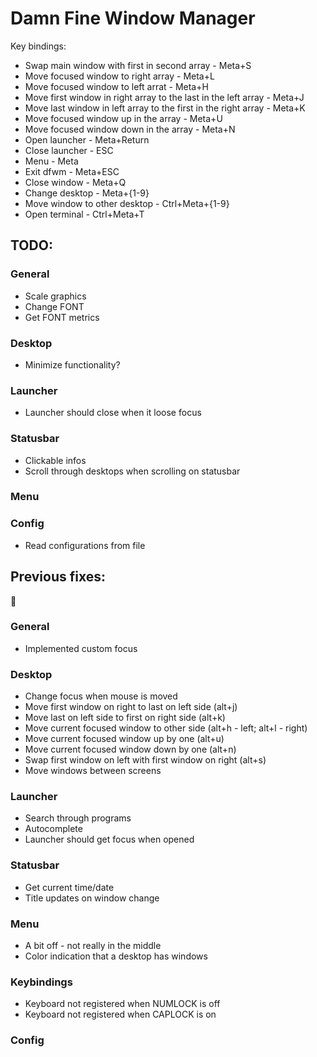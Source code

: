 # Damn Fine Window Manager

Key bindings:
* Swap main window with first in second array - Meta+S
* Move focused window to right array - Meta+L
* Move focused window to left arrat - Meta+H
* Move first window in right array to the last in the left array - Meta+J
* Move last window in left array to the first in the right array - Meta+K
* Move focused window up in the array - Meta+U
* Move focused window down in the array - Meta+N
* Open launcher - Meta+Return
* Close launcher - ESC
* Menu - Meta
* Exit dfwm - Meta+ESC
* Close window - Meta+Q
* Change desktop - Meta+{1-9}
* Move window to other desktop - Ctrl+Meta+{1-9}
* Open terminal - Ctrl+Meta+T

## TODO:
### General
* Scale graphics
* Change FONT
* Get FONT metrics

### Desktop
* Minimize functionality?


### Launcher
* Launcher should close when it loose focus

### Statusbar
* Clickable infos
* Scroll through desktops when scrolling on statusbar

### Menu

### Config
* Read configurations from file

## Previous fixes:

:100:

### General
* Implemented custom focus

### Desktop
* Change focus when mouse is moved
* Move first window on right to last on left side (alt+j)
* Move last on left side to first on right side (alt+k)
* Move current focused window to other side (alt+h - left; alt+l - right)
* Move current focused window up by one (alt+u)
* Move current focused window down by one (alt+n)
* Swap first window on left with first window on right (alt+s)
* Move windows between screens

### Launcher
* Search through programs
* Autocomplete
* Launcher should get focus when opened

### Statusbar
* Get current time/date
* Title updates on window change

### Menu
* A bit off - not really in the middle
* Color indication that a desktop has windows

### Keybindings
* Keyboard not registered when NUMLOCK is off
* Keyboard not registered when CAPLOCK is on

### Config

